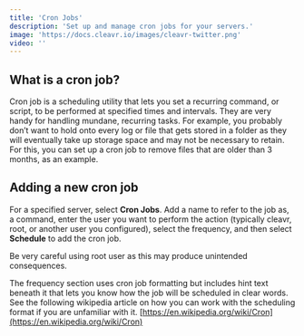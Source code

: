 ```yaml
---
title: 'Cron Jobs'
description: 'Set up and manage cron jobs for your servers.'
image: 'https://docs.cleavr.io/images/cleavr-twitter.png'
video: ''
---
```


## What is a cron job?
Cron job is a scheduling utility that lets you set a recurring command, or script, to be performed at specified times and intervals. 
They are very handy for handling mundane, recurring tasks. For example, you probably don’t want to hold onto every log or 
file that gets stored in a folder as they will eventually take up storage space and may not be necessary to retain. For this, 
you can set up a cron job to remove files that are older than 3 months, as an example.

 

## Adding a new cron job
For a specified server, select **Cron Jobs**. Add a name to refer to the job as, a command, enter the user you want to perform the action 
(typically cleavr, root, or another user you configured), select the frequency, and then 
select **Schedule** to add the cron job.

<base-alert>
Be very careful using root user as this may produce unintended consequences. 
</base-alert>

The frequency section uses cron job formatting but includes hint text beneath it that lets you know how the job will be 
scheduled in clear words. See the following wikipedia article on how you can work with the scheduling format if you are unfamiliar with it. 
[https://en.wikipedia.org/wiki/Cron](https://en.wikipedia.org/wiki/Cron) 
